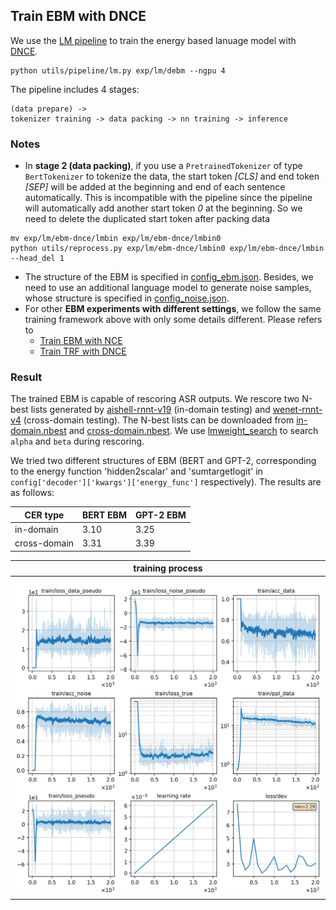 ## Train EBM with DNCE
We use the [LM pipeline](../../README.md) to train the energy based lanuage model with [DNCE](https://ieeexplore.ieee.org/abstract/document/8639591/).
```
python utils/pipeline/lm.py exp/lm/debm --ngpu 4
```
The pipeline includes 4 stages:
```
(data prepare) ->
tokenizer training -> data packing -> nn training -> inference
```

### Notes

* In **stage 2 (data packing)**, if you use a `PretrainedTokenizer` of type `BertTokenizer` to tokenize the data, the start token *[CLS]* and end token *[SEP]* will be added at the beginning and end of each sentence automatically. This is incompatible with the pipeline since the pipeline will automatically add another start token *0* at the beginning. So we need to delete the duplicated start token after packing data
```
mv exp/lm/ebm-dnce/lmbin exp/lm/ebm-dnce/lmbin0
python utils/reprocess.py exp/lm/ebm-dnce/lmbin0 exp/lm/ebm-dnce/lmbin --head_del 1
```
* The structure of the EBM is specified in [config_ebm.json](./config_ebm.json). Besides, we need to use an additional language model to generate noise samples, whose structure is specified in [config_noise.json](./config_noise.json).
* For other **EBM experiments with different settings**, we follow the same training framework above with only some details different.
Please refers to
  - [Train EBM with NCE](../ebm-nce/readme.md)
  - [Train TRF with DNCE](../trf-dnce/readme.md)


### Result
The trained EBM is capable of rescoring ASR outputs. We rescore two N-best lists generated by [aishell-rnnt-v19](../../../exp/rnnt/rnnt-v19-torchaudio/readme.md) (in-domain testing) and [wenet-rnnt-v4](../../../../wenetspeech/exp/rnnt/rnnt-v4/readme.md) (cross-domain testing). The N-best lists can be downloaded from [in-domain.nbest](https://cat-ckpt.oss-cn-beijing.aliyuncs.com/liuhong/aishell/in-domain.nbest?OSSAccessKeyId=LTAI5t5b3q2Ls6sbkYcEABua&Expires=1670832231&Signature=6fVIiJ60xGZBChI3a20sz8q35uQ%3D) and [cross-domain.nbest](https://cat-ckpt.oss-cn-beijing.aliyuncs.com/liuhong/aishell/cross-domain.nbest?OSSAccessKeyId=LTAI5t5b3q2Ls6sbkYcEABua&Expires=1670832163&Signature=fZAu%2FNrQnGei6MdbJg8Uxbt5vwE%3D).
We use [lmweight_search](../../../utils/lm/lmweight_search.py) to search `alpha` and `beta` during rescoring. 

We tried two different structures of EBM (BERT and GPT-2, corresponding to the energy function 'hidden2scalar' and 'sumtargetlogit' in `config['decoder']['kwargs']['energy_func']` respectively). The results are as follows:

|CER type     | BERT EBM |  GPT-2 EBM  |
| -------     | -------- | ----------- |
| in-domain   | 3.10     |  3.25       | 
| cross-domain| 3.31     |  3.39       | 


|     training process    |
|:-----------------------:|
|![monitor](./monitor.png)|
